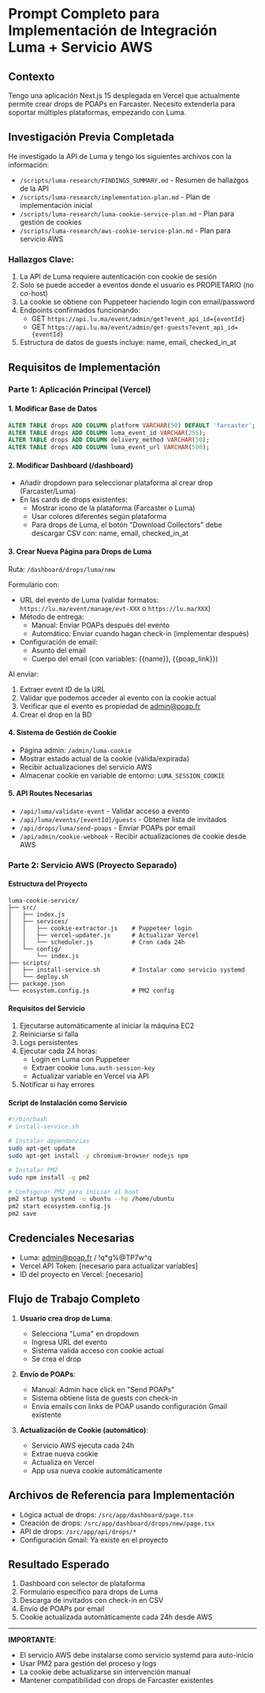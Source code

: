 # Prompt Completo para Implementación de Integración Luma + Servicio AWS

## Contexto
Tengo una aplicación Next.js 15 desplegada en Vercel que actualmente permite crear drops de POAPs en Farcaster. Necesito extenderla para soportar múltiples plataformas, empezando con Luma.

## Investigación Previa Completada
He investigado la API de Luma y tengo los siguientes archivos con la información:
- `/scripts/luma-research/FINDINGS_SUMMARY.md` - Resumen de hallazgos de la API
- `/scripts/luma-research/implementation-plan.md` - Plan de implementación inicial
- `/scripts/luma-research/luma-cookie-service-plan.md` - Plan para gestión de cookies
- `/scripts/luma-research/aws-cookie-service-plan.md` - Plan para servicio AWS

### Hallazgos Clave:
1. La API de Luma requiere autenticación con cookie de sesión
2. Solo se puede acceder a eventos donde el usuario es PROPIETARIO (no co-host)
3. La cookie se obtiene con Puppeteer haciendo login con email/password
4. Endpoints confirmados funcionando:
   - GET `https://api.lu.ma/event/admin/get?event_api_id={eventId}`
   - GET `https://api.lu.ma/event/admin/get-guests?event_api_id={eventId}`
5. Estructura de datos de guests incluye: name, email, checked_in_at

## Requisitos de Implementación

### Parte 1: Aplicación Principal (Vercel)

#### 1. Modificar Base de Datos
```sql
ALTER TABLE drops ADD COLUMN platform VARCHAR(50) DEFAULT 'farcaster';
ALTER TABLE drops ADD COLUMN luma_event_id VARCHAR(255);
ALTER TABLE drops ADD COLUMN delivery_method VARCHAR(50);
ALTER TABLE drops ADD COLUMN luma_event_url VARCHAR(500);
```

#### 2. Modificar Dashboard (/dashboard)
- Añadir dropdown para seleccionar plataforma al crear drop (Farcaster/Luma)
- En las cards de drops existentes:
  - Mostrar icono de la plataforma (Farcaster o Luma)
  - Usar colores diferentes según plataforma
  - Para drops de Luma, el botón "Download Collectors" debe descargar CSV con: name, email, checked_in_at

#### 3. Crear Nueva Página para Drops de Luma
Ruta: `/dashboard/drops/luma/new`

Formulario con:
- URL del evento de Luma (validar formatos: `https://lu.ma/event/manage/evt-XXX` o `https://lu.ma/XXX`)
- Método de entrega:
  - Manual: Enviar POAPs después del evento
  - Automático: Enviar cuando hagan check-in (implementar después)
- Configuración de email:
  - Asunto del email
  - Cuerpo del email (con variables: {{name}}, {{poap_link}})

Al enviar:
1. Extraer event ID de la URL
2. Validar que podemos acceder al evento con la cookie actual
3. Verificar que el evento es propiedad de admin@poap.fr
4. Crear el drop en la BD

#### 4. Sistema de Gestión de Cookie
- Página admin: `/admin/luma-cookie`
- Mostrar estado actual de la cookie (válida/expirada)
- Recibir actualizaciones del servicio AWS
- Almacenar cookie en variable de entorno: `LUMA_SESSION_COOKIE`

#### 5. API Routes Necesarias
- `/api/luma/validate-event` - Validar acceso a evento
- `/api/luma/events/[eventId]/guests` - Obtener lista de invitados
- `/api/drops/luma/send-poaps` - Enviar POAPs por email
- `/api/admin/cookie-webhook` - Recibir actualizaciones de cookie desde AWS

### Parte 2: Servicio AWS (Proyecto Separado)

#### Estructura del Proyecto
```
luma-cookie-service/
├── src/
│   ├── index.js
│   ├── services/
│   │   ├── cookie-extractor.js    # Puppeteer login
│   │   ├── vercel-updater.js      # Actualizar Vercel
│   │   └── scheduler.js           # Cron cada 24h
│   └── config/
│       └── index.js
├── scripts/
│   ├── install-service.sh         # Instalar como servicio systemd
│   └── deploy.sh
├── package.json
└── ecosystem.config.js            # PM2 config
```

#### Requisitos del Servicio
1. Ejecutarse automáticamente al iniciar la máquina EC2
2. Reiniciarse si falla
3. Logs persistentes
4. Ejecutar cada 24 horas:
   - Login en Luma con Puppeteer
   - Extraer cookie `luma.auth-session-key`
   - Actualizar variable en Vercel via API
5. Notificar si hay errores

#### Script de Instalación como Servicio
```bash
#!/bin/bash
# install-service.sh

# Instalar dependencias
sudo apt-get update
sudo apt-get install -y chromium-browser nodejs npm

# Instalar PM2
sudo npm install -g pm2

# Configurar PM2 para iniciar al boot
pm2 startup systemd -u ubuntu --hp /home/ubuntu
pm2 start ecosystem.config.js
pm2 save
```

## Credenciales Necesarias
- Luma: admin@poap.fr / !q*g%@TP7w^q
- Vercel API Token: [necesario para actualizar variables]
- ID del proyecto en Vercel: [necesario]

## Flujo de Trabajo Completo

1. **Usuario crea drop de Luma**:
   - Selecciona "Luma" en dropdown
   - Ingresa URL del evento
   - Sistema valida acceso con cookie actual
   - Se crea el drop

2. **Envío de POAPs**:
   - Manual: Admin hace click en "Send POAPs"
   - Sistema obtiene lista de guests con check-in
   - Envía emails con links de POAP usando configuración Gmail existente

3. **Actualización de Cookie (automático)**:
   - Servicio AWS ejecuta cada 24h
   - Extrae nueva cookie
   - Actualiza en Vercel
   - App usa nueva cookie automáticamente

## Archivos de Referencia para Implementación
- Lógica actual de drops: `/src/app/dashboard/page.tsx`
- Creación de drops: `/src/app/dashboard/drops/new/page.tsx`
- API de drops: `/src/app/api/drops/*`
- Configuración Gmail: Ya existe en el proyecto

## Resultado Esperado
1. Dashboard con selector de plataforma
2. Formulario específico para drops de Luma
3. Descarga de invitados con check-in en CSV
4. Envío de POAPs por email
5. Cookie actualizada automáticamente cada 24h desde AWS

---

**IMPORTANTE**: 
- El servicio AWS debe instalarse como servicio systemd para auto-inicio
- Usar PM2 para gestión del proceso y logs
- La cookie debe actualizarse sin intervención manual
- Mantener compatibilidad con drops de Farcaster existentes